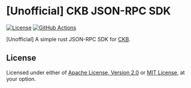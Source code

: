 # [Unofficial] CKB JSON-RPC SDK

[![License]](#license)
[![GitHub Actions]](https://github.com/unofficial-ckb/uckb-jsonrpc-sdk/actions)

[Unofficial] A simple rust JSON-RPC SDK for [CKB].

[License]: https://img.shields.io/badge/License-Apache--2.0%20OR%20MIT-blue.svg
[GitHub Actions]: https://github.com/unofficial-ckb/uckb-jsonrpc-sdk/workflows/CI/badge.svg

## License

Licensed under either of [Apache License, Version 2.0] or [MIT License], at your option.

[Apache License, Version 2.0]: LICENSE-APACHE
[MIT License]: LICENSE-MIT

[CKB]: https://github.com/nervosnetwork/ckb
